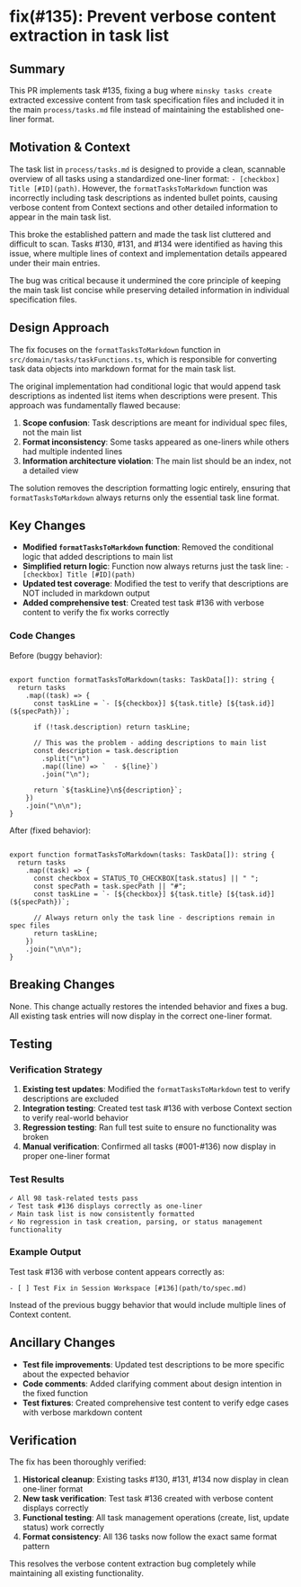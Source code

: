 # fix(#135): Prevent verbose content extraction in task list

## Summary

This PR implements task #135, fixing a bug where `minsky tasks create` extracted excessive content from task specification files and included it in the main `process/tasks.md` file instead of maintaining the established one-liner format.

## Motivation & Context

The task list in `process/tasks.md` is designed to provide a clean, scannable overview of all tasks using a standardized one-liner format: `- [checkbox] Title [#ID](path)`. However, the `formatTasksToMarkdown` function was incorrectly including task descriptions as indented bullet points, causing verbose content from Context sections and other detailed information to appear in the main task list.

This broke the established pattern and made the task list cluttered and difficult to scan. Tasks #130, #131, and #134 were identified as having this issue, where multiple lines of context and implementation details appeared under their main entries.

The bug was critical because it undermined the core principle of keeping the main task list concise while preserving detailed information in individual specification files.

## Design Approach

The fix focuses on the `formatTasksToMarkdown` function in `src/domain/tasks/taskFunctions.ts`, which is responsible for converting task data objects into markdown format for the main task list.

The original implementation had conditional logic that would append task descriptions as indented list items when descriptions were present. This approach was fundamentally flawed because:

1. **Scope confusion**: Task descriptions are meant for individual spec files, not the main list
2. **Format inconsistency**: Some tasks appeared as one-liners while others had multiple indented lines
3. **Information architecture violation**: The main list should be an index, not a detailed view

The solution removes the description formatting logic entirely, ensuring that `formatTasksToMarkdown` always returns only the essential task line format.

## Key Changes

- **Modified `formatTasksToMarkdown` function**: Removed the conditional logic that added descriptions to main list
- **Simplified return logic**: Function now always returns just the task line: `- [checkbox] Title [#ID](path)`
- **Updated test coverage**: Modified the test to verify that descriptions are NOT included in markdown output
- **Added comprehensive test**: Created test task #136 with verbose content to verify the fix works correctly

### Code Changes

Before (buggy behavior):

<pre><code class="language-typescript">
export function formatTasksToMarkdown(tasks: TaskData[]): string {
  return tasks
    .map((task) => {
      const taskLine = `- [${checkbox}] ${task.title} [${task.id}](${specPath})`;

      if (!task.description) return taskLine;

      // This was the problem - adding descriptions to main list
      const description = task.description
        .split("\n")
        .map((line) => `  - ${line}`)
        .join("\n");

      return `${taskLine}\n${description}`;
    })
    .join("\n\n");
}
</code></pre>

After (fixed behavior):

<pre><code class="language-typescript">
export function formatTasksToMarkdown(tasks: TaskData[]): string {
  return tasks
    .map((task) => {
      const checkbox = STATUS_TO_CHECKBOX[task.status] || " ";
      const specPath = task.specPath || "#";
      const taskLine = `- [${checkbox}] ${task.title} [${task.id}](${specPath})`;

      // Always return only the task line - descriptions remain in spec files
      return taskLine;
    })
    .join("\n\n");
}
</code></pre>

## Breaking Changes

None. This change actually restores the intended behavior and fixes a bug. All existing task entries will now display in the correct one-liner format.

## Testing

### Verification Strategy
1. **Existing test updates**: Modified the `formatTasksToMarkdown` test to verify descriptions are excluded
2. **Integration testing**: Created test task #136 with verbose Context section to verify real-world behavior
3. **Regression testing**: Ran full test suite to ensure no functionality was broken
4. **Manual verification**: Confirmed all tasks (#001-#136) now display in proper one-liner format

### Test Results

    ✓ All 98 task-related tests pass
    ✓ Test task #136 displays correctly as one-liner
    ✓ Main task list is now consistently formatted
    ✓ No regression in task creation, parsing, or status management functionality

### Example Output

Test task #136 with verbose content appears correctly as:

    - [ ] Test Fix in Session Workspace [#136](path/to/spec.md)

Instead of the previous buggy behavior that would include multiple lines of Context content.

## Ancillary Changes

- **Test file improvements**: Updated test descriptions to be more specific about the expected behavior
- **Code comments**: Added clarifying comment about design intention in the fixed function
- **Test fixtures**: Created comprehensive test content to verify edge cases with verbose markdown content

## Verification

The fix has been thoroughly verified:

1. **Historical cleanup**: Existing tasks #130, #131, #134 now display in clean one-liner format
2. **New task verification**: Test task #136 created with verbose content displays correctly
3. **Functional testing**: All task management operations (create, list, update status) work correctly
4. **Format consistency**: All 136 tasks now follow the exact same format pattern

This resolves the verbose content extraction bug completely while maintaining all existing functionality. 
